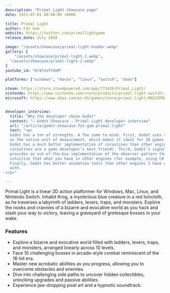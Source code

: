 ```yaml
---
description: "Primal Light showcase page"
date: 2021-07-01 00:00:00 +0000

title: Primal Light
author: Fat Gem
website: https://twitter.com/primallightgame
release_date: July 2020

image: "/assets/showcase/primal-light-header.webp"
gallery: [
	"/assets/showcase/primal-light-1.webp",
  "/assets/showcase/primal-light-2.webp"
]
youtube_id: "Kf4lVuTYdeM"

platforms: ["windows", "macos", "linux", "switch", "xbox"]

steam: https://store.steampowered.com/app/771420/Primal_Light/
nintendo: https://www.nintendo.com/store/products/primal-light-switch/
microsoft: https://www.xbox.com/en-US/games/store/primal-light/9N2XZFRWG6R8


developer_interview:
  title: "Why the developer chose Godot"
  context: "— Godot Showcase - Primal Light developer interview"
  url: "/article/godot-showcase-fat-gem-primal-light"
  text: "<p>
  Godot has a ton of strengths. A few come to mind. First, Godot uses the pixel
  as the native unit of measurement, which makes it ideal for 2D games. Second,
  Godot has a much better implementation of coroutines than other engines (and
  coroutines are a game developer’s best friend). Third, Godot’s signal system
  provides an out-of-the-box implementation of the observer pattern that is more
  intuitive that what you have in other engines (for example, using C# events).
  Finally, Godot has better animation tools than other engines I have worked
  with.
</p>"

---
```


<p>
  Primal Light is a linear 2D action platformer for Windows, Mac, Linux, and Nintendo Switch.
  Inhabit Krog, a mysterious blue creature in a red loincloth, as he traverses a
  labyrinth of ladders, levers, traps, and monsters. Explore the nooks and
  crannies of a bizarre and evocative world as you hack and slash your way to
  victory, leaving a graveyard of grotesque bosses in your wake.
</p>
<h3>Features</h3>
<ul>
  <li>Explore a bizarre and evocative world filled with ladders, levers, traps, and monsters, arranged linearly across 10 levels.</li>
  <li>Face 10 challenging bosses in arcade-style combat reminiscent of the 16-bit era.</li>
  <li>Master new acrobatic abilities as you progress, allowing you to overcome obstacles and enemies.</li>
  <li>Dive into challenging side paths to uncover hidden collectibles, unlocking upgrades and passive abilities.</li>
  <li>Experience jaw-dropping pixel art and a hypnotic soundtrack.</li>
</ul>
